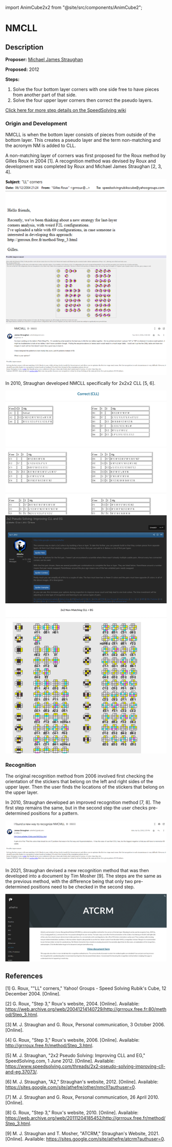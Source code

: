 import AnimCube2x2 from "@site/src/components/AnimCube2";

# NMCLL

<AnimCube2x2 params="config=../../InteractConfig.txt&move={Solve last layer corners: R U R' U R U2 R'}R U R' U R U2 R'.{Undo pseudo: U' R'}U' R'" width="600px" height="400px" />

## Description

**Proposer:** [Michael James Straughan](CubingContributors/MethodDevelopers.md#straughan-michael-james-athefre)

**Proposed:** 2012

**Steps:**

1. Solve the four bottom layer corners with one side free to have pieces from another part of that side.
2. Solve the four upper layer corners then correct the pseudo layers.

[Click here for more step details on the SpeedSolving wiki](https://www.speedsolving.com/wiki/index.php?title=NMCLL)

### Origin and Development

NMCLL is when the bottom layer consists of pieces from outside of the bottom layer. This creates a pseudo layer and the term non-matching and the acronym NM is added to CLL.

A non-matching layer of corners was first proposed for the Roux method by Gilles Roux in 2004 [1]. A recognition method was devised by Roux and development was completed by Roux and Michael James Straughan [2, 3, 4].

![](img/CLL/Roux1.png)
![](img/CLL/Roux2.png)
![](img/CLL/Roux3.png)
![](img/CLL/Roux4.png)

In 2010, Straughan developed NMCLL specifically for 2x2x2 CLL [5, 6].

![](img/CLL/NMCLL1.png)
![](img/CLL/NMCLL2.png)
![](img/CLL/NMCLL3.png)

### Recognition

The original recognition method from 2006 involved first checking the orientation of the stickers that belong on the left and right sides of the upper layer. Then the user finds the locations of the stickers that belong on the upper layer.

In 2010, Straughan developed an improved recognition method [7, 8]. The first step remains the same, but in the second step the user checks pre-determined positions for a pattern.

![](img/CLL/NMCLL4.png)
![](img/CLL/Roux4.png)

In 2021, Straughan devised a new recognition method that was then developed into a document by Tim Mosher [9]. The steps are the same as the previous method, with the difference being that only two pre-determined positions need to be checked in the second step.

![](img/CLL/ATCRM.png)

## References

[1] 	G. Roux, ""LL" corners," Yahoo! Groups - Speed Solving Rubik's Cube, 12 December 2004. [Online]. 

[2] 	G. Roux, "Step 3," Roux's website, 2004. [Online]. Available: https://web.archive.org/web/20041214140729/http://grrroux.free.fr:80/method/Step_3.html.

[3] 	M. J. Straughan and G. Roux, Personal communication, 3 October 2006. [Online]. 

[4] 	G. Roux, "Step 3," Roux's website, 2006. [Online]. Available: http://grrroux.free.fr/method/Step_3.html.

[5] 	M. J. Straughan, "2x2 Pseudo Solving: Improving CLL and EG," SpeedSolving.com, 1 June 2012. [Online]. Available: https://www.speedsolving.com/threads/2x2-pseudo-solving-improving-cll-and-eg.37073/.

[6] 	M. J. Straughan, "A2," Straughan's website, 2012. [Online]. Available: https://sites.google.com/site/athefre/other/nmcll?authuser=0.

[7] 	M. J. Straughan and G. Roux, Personal communication, 26 April 2010. [Online]. 

[8] 	G. Roux, "Step 3," Roux's website, 2010. [Online]. Available: https://web.archive.org/web/20111204185452/http://grrroux.free.fr/method/Step_3.html.

[9] 	M. J. Straughan and T. Mosher, "ATCRM," Straughan's Website, 2021. [Online]. Available: https://sites.google.com/site/athefre/atcrm?authuser=0.